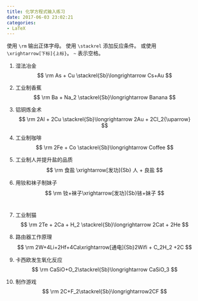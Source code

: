 ```yaml
---
title: 化学方程式输入练习
date: 2017-06-03 23:02:21
categories: 
- LaTeX
---
```


使用 `\rm` 输出正体字母。
使用 `\stackrel` 添加反应条件。
或使用 `\xrightarrow[下标]{上标}`。
`~` 表示空格。

1. 湿法冶金
   $$
   \rm As + Cu \stackrel{Sb}\longrightarrow Cs+Au
   $$

2. 工业制香蕉
   $$
   \rm Ba + Na_2 \stackrel{Sb}\longrightarrow Banana
   $$

3. 铝铜炼金术
   $$
   \rm 2Al + 2Cu \stackrel{Sb}\longrightarrow 2Au + 2Cl_2{\uparrow}
   $$

4. 工业制咖啡
   $$
   \rm 2Fe + Co \stackrel{Sb}\longrightarrow Coffee
   $$

5. 工业制人并提升盐的品质
   $$
   \rm 食盐 \xrightarrow[发功]{Sb} 人 + 良盐
   $$

6. 用钕和袜子制妹子
   $$
   \rm 钕+袜子\xrightarrow[发功]{Sb}铱+妹子
   $$
   ​
7. 工业制猫
   $$
   \rm 2Te + 2Ca + H_2 \stackrel{Sb}\longrightarrow 2Cat + 2He
   $$

8. 路由器工作原理
   $$
   \rm 2W+4Li+2Hf+4Ca\xrightarrow[通电]{Sb}2Wifi + C_2H_2 +2C
   $$

9. 卡西欧发生氧化反应
   $$
   \rm CaSiO+O_2\stackrel{Sb}\longrightarrow CaSiO_3
   $$

10. 制作游戏
  $$
  \rm 2C+F_2\stackrel{Sb}\longrightarrow2CF
  $$
  ​